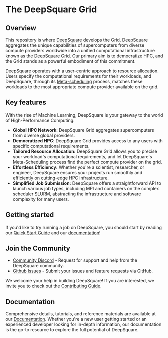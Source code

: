 # The DeepSquare Grid

## Overview

This repository is where [DeepSquare](https://deepsquare.io) develops the Grid. DeepSquare aggregates the unique capabilities of supercomputers from diverse compute providers worldwide into a unified computational infrastructure known as the [DeepSquare Grid](https://docs.deepsquare.run/workflow/learn/core-concepts#deepsquare-grid). Our primary aim is to democratize HPC, and the Grid stands as a powerful embodiment of this commitment.

DeepSquare operates with a user-centric approach to resource allocation. Users specify the computational requirements for their workloads, and DeepSquare, through its [Meta-scheduling](https://docs.deepsquare.run/workflow/learn/core-concepts#meta-scheduling) process, matches these workloads to the most appropriate compute provider available on the grid.

## Key features

With the rise of Machine Learning, DeepSquare is your gateway to the world of High-Performance Computing:

- **Global HPC Network**: DeepSquare Grid aggregates supercomputers from diverse global providers.
- **Democratized HPC**: DeepSquare Grid provides access to any users with specific computational requirements.
- **Tailored Resource Allocation:** DeepSquare Grid allows you to precise your workload's computational requirements, and let DeepSquare's Meta-Scheduling process find the perfect compute provider on the grid.
- **Effortless Efficiency:** Whether you're a scientist, researcher, or engineer, DeepSquare ensures your projects run smoothly and efficiently on cutting-edge HPC infrastructure.
- **Simplified Job Submission:** DeepSquare offers a straightforward API to launch various job types, including MPI and containers on the complex scheduler SLURM, abstracting the infrastructure and software complexity for many users.

## Getting started

If you'd like to try running a job on DeepSquare, you should start by reading our [Quick Start Guide](https://docs.deepsquare.run/workflow/getting-started/introduction) and our [documentation](https://docs.deepsquare.run)!

## Join the Community

- [Community Discord](https://discord.gg/8XXDR4MAzy) - Request for support and help from the DeepSquare community.
- [Github Issues](https://github.com/deepsquare-io/grid/issues) - Submit your issues and feature requests via GitHub.

We welcome your help in building DeepSquare! If you are interested, we invite you to check
out the [Contributing Guide](./CONTRIBUTING.md).

## Documentation

Comprehensive details, tutorials, and reference materials are available at our [Documentation](https://docs.deepsquare.run/). Whether you're a new user getting started or an experienced developer looking for in-depth information, our documentation is the go-to resource to explore the full potential of DeepSquare.
